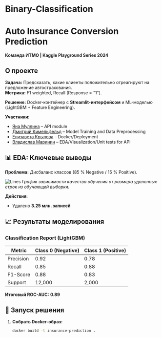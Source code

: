 # Binary-Classification

# Auto Insurance Conversion Prediction  
**Команда ИТМО | Kaggle Playground Series 2024**  

## О проекте  
**Задача:** Предсказать, какие клиенты положительно отреагируют на предложение автострахования.  
**Метрика:**  F1 weighted, Recall (Response = "1").  

**Решение:** Docker-контейнер с **Streamlit-интерфейсом** и ML-моделью (LightGBM + Feature Engineering).  

**Участники:**  
- [Яна Муллина](https://github.com/yanamull) – API module
- [Дмитрий Кимельфельд](https://github.com/ku9efeld) – Model Training  and Data Preprocessing  
- [Елизавета Крылова](https://github.com/ElizavetaWow) – Docker/Deployment  
- [Владислав Маринин](https://github.com/Vladislav-maker) – EDA/Visualization/Unit tests for API

## 📊 EDA: Ключевые выводы  
**Проблема:** Дисбаланс классов (85 % Negative / 15 % Positive).  

![Lines](https://imgur.com/a/fRQHcBl)
*График зависимости качества обучения от размера удаленных строк из обучающей выборки.*  

**Действия:**  
- Удалено **3.25 млн. записей** 

## 📈 Результаты моделирования  
### Classification Report (LightGBM)  

| Metric      | Class 0 (Negative) | Class 1 (Positive) |  
|-------------|-------------------|-------------------|  
| Precision   | 0.92              | 0.78              |  
| Recall      | 0.85              | 0.88              |  
| F1-Score    | 0.88              | 0.83              |  
| Support     | 12,000            | 2,000             |  

**Итоговый ROC-AUC:** **0.89** 

## 🚀 Запуск решения  
1. **Собрать Docker-образ:**  
   ```bash  
   docker build -t insurance-prediction .  
